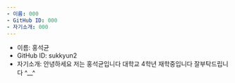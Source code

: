 ```yaml
---
- 이름: 000
- GitHub ID: 000
- 자기소개: 000
---
```

- 이름: 홍석균
- GitHub ID: sukkyun2
- 자기소개: 안녕하세요 저는 홍석균입니다 대학교 4학년 재학중입니다 잘부탁드립니다 ^__^
